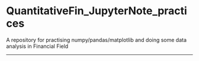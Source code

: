 # QuantitativeFin_JupyterNote_practices
A repository for practising numpy/pandas/matplotlib and doing some data analysis in Financial Field

---
